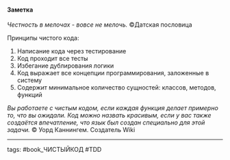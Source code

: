 #### Заметка

*Честность в мелочах - вовсе не мелочь.*
©Датская пословица

Принципы чистого кода:
1. Написание кода через тестирование
2. Код проходит все тесты
3. Избегание дублирования логики
4. Код выражает все концепции программирования, заложенные в систему
5. Содержит минимальное количество сущностей: классов, методов, функций

*Вы работаете с чистым кодом, если каждая функция делает примерно то, что вы ожидали. Код можно назвать красивым, если у вас также создаётся впечатление, что язык был создан специально для этой задачи.*
© Уорд Каннингем. Создатель Wiki

___
tags: #book_ЧИСТЫЙКОД #TDD 
